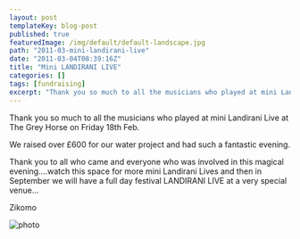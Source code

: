 ```yaml
---
layout: post
templateKey: blog-post
published: true
featuredImage: /img/default/default-landscape.jpg
path: "2011-03-mini-landirani-live"
date: "2011-03-04T08:39:16Z"
title: "Mini LANDIRANI LIVE"
categories: []
tags: [fundraising]
excerpt: "Thank you so much to all the musicians who played at mini Landirani Live at The Grey Horse on Frida..."
---
```


Thank you so much to all the musicians who played at mini Landirani Live at The Grey Horse on Friday 18th Feb.

We raised over £600 for our water project and had such a fantastic evening.

Thank you to all who came and everyone who was involved in this magical evening....watch this space for more mini Landirani Lives and then in September we will have a full day festival LANDIRANI LIVE at a very special venue...

Zikomo

![photo](https://www.landirani.org/image_library/news/full_size/4d5923134294eminilandiranilivefinal.jpg)
